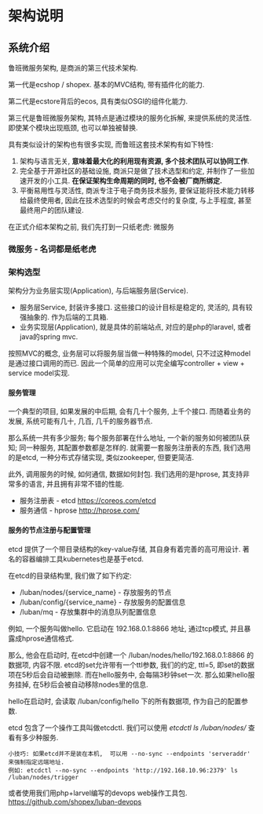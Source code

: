 # 架构说明

## 系统介绍

鲁班微服务架构, 是商派的第三代技术架构.

第一代是ecshop / shopex. 基本的MVC结构, 带有插件化的能力.

第二代是ecstore背后的ecos, 具有类似OSGI的组件化能力.

第三代是鲁班微服务架构,  其特点是通过模块的服务化拆解, 来提供系统的灵活性. 即使某个模块出现瓶颈, 也可以单独被替换.

具有类似设计的架构也有很多实现,  而鲁班这套技术架构有如下特性:

1. 架构与语言无关, **意味着最大化的利用现有资源, 多个技术团队可以协同工作**.
1. 完全基于开源社区的基础设施,  商派只是做了技术选型和约定, 并制作了一些加速开发的小工具.  **在保证架构生命周期的同时, 也不会被厂商所绑定.**
1. 平衡易用性与灵活性,  商派专注于电子商务技术服务, 要保证能将技术能力转移给最终使用者, 因此在技术选型的时候会考虑交付的复杂度, 与上手程度, 甚至最终用户的团队建设.

在正式介绍本架构之前,  我们先打到一只纸老虎: 微服务

### 微服务 - 名词都是纸老虎


### 架构选型

架构分为业务层实现(Application), 与后端服务层(Service).

* 服务层Service, 封装许多接口. 这些接口的设计目标是稳定的, 灵活的, 具有较强抽象的. 作为后端的工具箱.
* 业务实现层(Application), 就是具体的前端站点, 对应的是php的laravel, 或者java的spring mvc.

按照MVC的概念, 业务层可以将服务层当做一种特殊的model, 只不过这种model是通过接口调用的而已.  因此一个简单的应用可以完全编写controller + view + service model实现.

#### 服务管理

一个典型的项目, 如果发展的中后期, 会有几十个服务, 上千个接口. 而随着业务的发展, 系统可能有几十, 几百, 几千的服务器节点.  

那么系统一共有多少服务; 每个服务部署在什么地址, 一个新的服务如何被团队获知; 同一种服务, 其配置参数都是怎样的.  就需要一套服务注册表的东西, 我们选用的是etcd, 一种分布式存储实现, 类似zookeeper, 但要更简洁.

此外, 调用服务的时候, 如何通信,  数据如何封包. 我们选用的是hprose, 其支持非常多的语言, 并且拥有非常不错的性能.

* 服务注册表 - etcd <https://coreos.com/etcd>
* 服务通信 - hprose <http://hprose.com/>

#### 服务的节点注册与配置管理

etcd 提供了一个带目录结构的key-value存储, 其自身有着完善的高可用设计.  著名的容器编排工具kubernetes也是基于etcd.

在etcd的目录结构里, 我们做了如下约定:

 * /luban/nodes/{service_name} - 存放服务的节点
 * /luban/config/{service_name} - 存放服务的配置信息
 * /luban/mq - 存放集群中的消息队列配置信息

例如, 一个服务叫做hello. 它启动在 192.168.0.1:8866 地址, 通过tcp模式, 并且暴露成hprose通信格式.

那么, 他会在启动时, 在etcd中创建一个 /luban/nodes/hello/192.168.0.1:8866 的数据项, 内容不限.
etcd的set允许带有一个ttl参数, 我们的约定, ttl=5, 即set的数据项在5秒后会自动被删除.  而在hello服务中, 会每隔3秒钟set一次. 那么如果hello服务挂掉, 在5秒后会被自动移除nodes里的信息.

hello在启动时, 会读取 /luban/config/hello 下的所有数据项,  作为自己的配置参数.

etcd 包含了一个操作工具叫做etcdctl. 我们可以使用 *etcdctl ls /luban/nodes/* 查看有多少种服务. 

```
小技巧: 如果etcd并不是装在本机,  可以用 --no-sync --endpoints 'serveraddr' 来强制指定远端地址. 
例如: etcdctl --no-sync --endpoints 'http://192.168.10.96:2379' ls /luban/nodes/trigger
```

或者使用我们用php+larvel编写的devops web操作工具包. <https://github.com/shopex/luban-devops>
